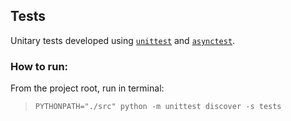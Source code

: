 ## Tests
Unitary tests developed using [`unittest`](https://docs.python.org/3/library/unittest.html) and [`asynctest`](https://github.com/Martiusweb/asynctest).

### How to run:
From the project root, run in terminal:
>```PYTHONPATH="./src" python -m unittest discover -s tests```

